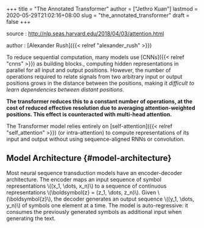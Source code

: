 +++
title = "The Annotated Transformer"
author = ["Jethro Kuan"]
lastmod = 2020-05-29T21:02:16+08:00
slug = "the_annotated_transformer"
draft = false
+++

source
: <http://nlp.seas.harvard.edu/2018/04/03/attention.html>

author
: [Alexander Rush]({{< relref "alexander_rush" >}})

To reduce sequential computation, many models use [CNNs]({{< relref "cnns" >}}) as building
blocks., computing hidden representations in parallel for all input
and output positions. However, the number of operations required to
relate signals from two arbitrary input or output positions grows in
the distance between the positions, making it _difficult to learn
dependencies between distant positions_.

**The transformer reduces this to a constant number of operations, at the cost of reduced effective resolution due to averaging attention-weighted positions. This effect is counteracted with multi-head attention.**

The Transformer model relies entirely on [self-attention]({{< relref "self_attention" >}}) (or intra-attention) to compute representations of its input and output without using sequence-aligned RNNs or convolution.

## Model Architecture {#model-architecture}

Most neural sequence transduction models have an encoder-decoder architecture. The encoder maps an input sequence of symbol representations \\((x_1, \dots, x_n)\\) to a sequence of continuous representations \\(\boldsymbol{z} = (z_1, \dots, z_n)\\). Given \\(\boldsymbol{z}\\), the decoder generates an output sequence \\((y_1, \dots, y_n)\\) of symbols one element at a time. The model is auto-regressive: it consumes the previously generated symbols as additional input when generating the text.

